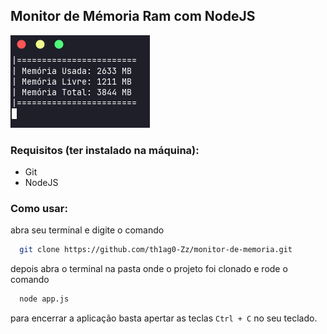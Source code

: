 ## Monitor de Mémoria Ram com NodeJS
<img src=".github/print.png">

### Requisitos (ter instalado na máquina):
* Git
* NodeJS


### Como usar:
abra seu terminal e digite o comando
``` sh
  git clone https://github.com/th1ag0-Zz/monitor-de-memoria.git
```

depois abra o terminal na pasta onde o projeto foi clonado e rode o comando

``` sh
  node app.js
```

para encerrar a aplicação basta apertar as teclas ``` Ctrl + C ``` no seu teclado.